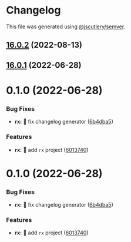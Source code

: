 # Changelog

This file was generated using [@jscutlery/semver](https://github.com/jscutlery/semver).

## [16.0.2](https://github.com/ngry-project/workspace/compare/rx@16.0.1...rx@16.0.2) (2022-08-13)



## [16.0.1](https://github.com/ngry-project/workspace/compare/rx@16.0.0...rx@16.0.1) (2022-06-28)



# 0.1.0 (2022-06-28)


### Bug Fixes

* **rx:** :green_heart: fix changelog generator ([6b4dba5](https://github.com/ngry-project/workspace/commit/6b4dba54c807258a86e2a49dbc613fb4f02a73ff))


### Features

* **rx:** :tada: add `rx` project ([6013740](https://github.com/ngry-project/workspace/commit/60137409ee855295cf326986d012912c7729924a))



# 0.1.0 (2022-06-28)


### Bug Fixes

* **rx:** :green_heart: fix changelog generator ([6b4dba5](https://github.com/ngry-project/workspace/commit/6b4dba54c807258a86e2a49dbc613fb4f02a73ff))


### Features

* **rx:** :tada: add `rx` project ([6013740](https://github.com/ngry-project/workspace/commit/60137409ee855295cf326986d012912c7729924a))
